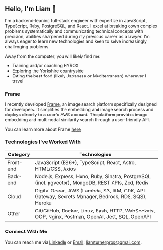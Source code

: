 ## Hello, I'm Liam 👋

I'm a backend-leaning full-stack engineer with expertise in JavaScript, TypeScript, Ruby, PostgreSQL, and React. I excel at breaking down complex problems systematically and communicating technical concepts with precision, abilities sharpened during my previous career as a lawyer. I'm always eager to learn new technologies and keen to solve increasingly challenging problems.

Away from the computer, you will likely find me:
* Training and/or coaching HYROX
* Exploring the Yorkshire countryside
* Eating the best food (likely Japanese or Mediterranean) wherever I travel

### Frame

I recently developed [Frame](https://www.frame-platform.com/), an image search platform specifically designed for developers. It simplifies the embedding and image search process and deploys directly to a user's AWS account. The platform provides image embedding and multimodal similarity search through a user-friendly API.

You can learn more about Frame [here](https://www.frame-platform.com/case-study/introduction/).

### Technologies I've Worked With

| Category | Technologies |
|----------|-------------|
| Front-end | JavaScript (ES6+), TypeScript, React, Astro, HTML/CSS, Axios |
| Back-end | Node.js, Express, Hono, Ruby, Sinatra, PostgreSQL (incl. pgvector), MongoDB, REST APIs, Zod, Redis |
| Cloud | Digital Ocean, AWS (Lambda, S3, IAM, CDK, API Gateway, Secrets Manager, Bedrock, RDS, SQS), Heroku |
| Other | Git/GitHub, Docker, Linux, Bash, HTTP, WebSockets, OOP, Nginx, Postman, OpenAI, Jest, SQL, OpenAPI |

### Connect With Me

You can reach me via [LinkedIn](https://www.linkedin.com/in/liamturner347/) or [Email](liamturnerprop@gmail.com): liamturnerprop@gmail.com.
